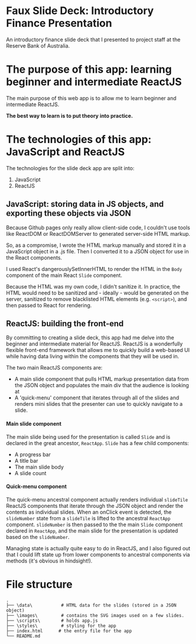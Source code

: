 # Faux Slide Deck: Introductory Finance Presentation
An introductory finance slide deck that I presented to project staff at the Reserve Bank of Australia.

# The purpose of this app: learning beginner and intermediate ReactJS
The main purpose of this web app is to allow me to learn beginner and intermediate ReactJS.

**The best way to learn is to put theory into practice.**

# The technologies of this app: JavaScript and ReactJS
The technologies for the slide deck app are split into:
1. JavaScript
2. ReactJS

## JavaScript: storing data in JS objects, and exporting these objects via JSON
Because Github pages only really allow client-side code, I couldn't use tools like ReactDOM or ReactDOMServer to generated server-side HTML markup.

So, as a compromise, I wrote the HTML markup manually and stored it in a JavaScript object in a .js file. Then I converted it to a JSON object for use in the React components.

I used React's dangerouslySetInnerHTML to render the HTML in the `Body` component of the main React `Slide` component.

Because the HTML was my own code, I didn't sanitize it. In practice, the HTML would need to be sanitized and - ideally - would be generated on the server, sanitized to remove blacklisted HTML elements (e.g. `<script>`), and then passed to React for rendering.

## ReactJS: building the front-end
By committing to creating a slide deck, this app had me delve into the beginner and intermediate material for ReactJS. ReactJS is a wonderfully flexible front-end framework that allows me to quickly build a web-based UI while having data living within the components that they will be used in.

The two main ReactJS components are:
* A main slide component that pulls HTML markup presentation data from the JSON object and populates the main div that the audience is looking at
* A 'quick-menu' component that iterates through all of the slides and renders mini slides that the presenter can use to quickly navigate to a slide.

#### Main slide component
The main slide being used for the presentation is called `Slide` and is declared in the great ancestor, `ReactApp`. 
`Slide` has a few child components:
* A progress bar
* A title bar
* The main slide body
* A slide count

#### Quick-menu component
The quick-menu ancestral component actually renders individual `slideTile` ReactJS components that iterate through the JSON object and render the contents as individual slides.
When an onClick event is detected, the `slideNumber` state from a `slideTile` is lifted to the ancestral `ReactApp` component. `slideNumber` is then passed to the the main `Slide` component declared in `ReactApp`, and the main slide for the presentation is updated based on the `slideNumber`.

Managing state is actually quite easy to do in ReactJS, and I also figured out that I could lift state up from lower components to ancestral components via methods (it's obvious in hindsight!).

# File structure
    .                   
    ├── \data\           # HTML data for the slides (stored in a JSON object)
    ├── \images\         # contains the SVG images used on a few slides.
    ├── \scripts\        # holds app.js
    ├── \styles\         # styling for the app
    ├── index.html      # the entry file for the app
    └── README.md

